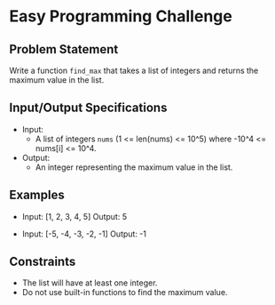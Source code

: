 # Easy Programming Challenge

## Problem Statement
Write a function `find_max` that takes a list of integers and returns the maximum value in the list.

## Input/Output Specifications
- Input:
  - A list of integers `nums` (1 <= len(nums) <= 10^5) where -10^4 <= nums[i] <= 10^4.
- Output:
  - An integer representing the maximum value in the list.

## Examples
- Input: [1, 2, 3, 4, 5]
  Output: 5

- Input: [-5, -4, -3, -2, -1]
  Output: -1

## Constraints
- The list will have at least one integer.
- Do not use built-in functions to find the maximum value.
